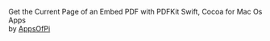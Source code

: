 Get the Current Page of an Embed PDF with PDFKit Swift, Cocoa for Mac Os Apps
<br>
by <a href="https://www.appsofpi.com">AppsOfPi</a>
